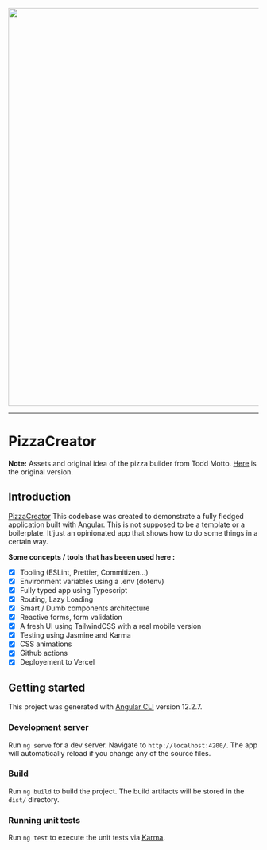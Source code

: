 <p align="center">
<img width="800" src="https://github.com/tplessis/pizza-creator/blob/master/src/assets/images/app_preview.gif?raw=true"/>
</p>

---

# PizzaCreator

**Note:** Assets and original idea of the pizza builder from Todd Motto. [Here](https://github.com/toddmotto/angular-pizza-creator) is the original version.

## Introduction

[PizzaCreator](https://pizza-creator-alpha.vercel.app/) This codebase was created to demonstrate a fully fledged application built with Angular. This is not supposed to be a template or a boilerplate. It'just an opinionated app that shows how to do some things in a certain way.

**Some concepts / tools that has beeen used here :**
- [x] Tooling (ESLint, Prettier, Commitizen...)
- [x] Environment variables using a .env (dotenv)
- [x] Fully typed app using Typescript
- [x] Routing, Lazy Loading
- [x] Smart / Dumb components architecture
- [x] Reactive forms, form validation
- [x] A fresh UI using TailwindCSS with a real mobile version
- [x] Testing using Jasmine and Karma
- [x] CSS animations
- [x] Github actions
- [x] Deployement to Vercel

## Getting started

This project was generated with [Angular CLI](https://github.com/angular/angular-cli) version 12.2.7.

### Development server

Run `ng serve` for a dev server. Navigate to `http://localhost:4200/`. The app will automatically reload if you change any of the source files.

### Build

Run `ng build` to build the project. The build artifacts will be stored in the `dist/` directory.

### Running unit tests

Run `ng test` to execute the unit tests via [Karma](https://karma-runner.github.io).
